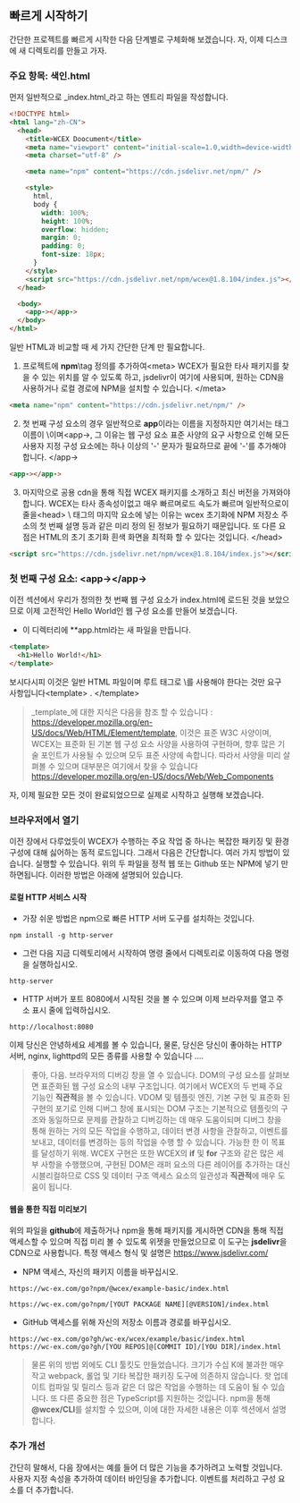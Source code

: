 <!--DESC: {"icon":"sports_score"} -->

## 빠르게 시작하기

간단한 프로젝트를 빠르게 시작한 다음 단계별로 구체화해 보겠습니다. 자, 이제 디스크에 새 디렉토리를 만들고 가자.

### 주요 항목: 색인.html

먼저 일반적으로 _index.html_라고 하는 엔트리 파일을 작성합니다.

```html
<!DOCTYPE html>
<html lang="zh-CN">
  <head>
    <title>WCEX Doocument</title>
    <meta name="viewport" content="initial-scale=1.0,width=device-width" />
    <meta charset="utf-8" />

    <meta name="npm" content="https://cdn.jsdelivr.net/npm/" />

    <style>
      html,
      body {
        width: 100%;
        height: 100%;
        overflow: hidden;
        margin: 0;
        padding: 0;
        font-size: 18px;
      }
    </style>
    <script src="https://cdn.jsdelivr.net/npm/wcex@1.8.104/index.js"></script>
  </head>

  <body>
    <app-></app->
  </body>
</html>
```

일반 HTML과 비교할 때 세 가지 간단한 단계 만 필요합니다.

1. 프로젝트에 **npm**\tag 정의를 추가하여<meta\> WCEX가 필요한 타사 패키지를 찾을 수 있는 위치를 알 수 있도록 하고, jsdelivr이 여기에 사용되며, 원하는 CDN을 사용하거나 로컬 경로에 NPM을 설치할 수 있습니다. </meta\>

```html
<meta name="npm" content="https://cdn.jsdelivr.net/npm/" />
```

2. 첫 번째 구성 요소의 경우 일반적으로 **app**이라는 이름을 지정하지만 여기서는 태그 이름이 \이며<app-\>, 그 이유는 웹 구성 요소 표준 사양의 요구 사항으로 인해 모든 사용자 지정 구성 요소에는 하나 이상의 '-' 문자가 필요하므로 끝에 '-'를 추가해야 합니다. </app-\>

```html
<app-></app->
```

3. 마지막으로 공용 cdn을 통해 직접 WCEX 패키지를 소개하고 최신 버전을 가져와야합니다. WCEX는 타사 종속성이없고 매우 빠르며로드 속도가 빠르며 일반적으로이 줄을<head\> \ 태그의 마지막 요소에 넣는 이유는 wcex 초기화에 NPM 저장소 주소의 첫 번째 설명 등과 같은 미리 정의 된 정보가 필요하기 때문입니다. 또 다른 요점은 HTML의 초기 초기화 흰색 화면을 최적화 할 수 있다는 것입니다. </head\>

```html
<script src="https://cdn.jsdelivr.net/npm/wcex@1.8.104/index.js"></script>
```

### 첫 번째 구성 요소: **\<app-\>**</app-\>

이전 섹션에서 우리가 정의한 첫 번째 웹 구성 요소가 index.html에 로드된 것을 보았으므로 이제 고전적인 Hello World인 웹 구성 요소를 만들어 보겠습니다.

- 이 디렉터리에 **app.html라는 새 파일을 만듭니다.

```html
<template>
  <h1>Hello World!</h1>
</template>
```

보시다시피 이것은 일반 HTML 파일이며 루트 태그로 \를 사용해야 한다는 것만 요구 사항입니다<template\> . </template\>

> _template_에 대한 지식은 다음을 참조 할 수 있습니다 : https://developer.mozilla.org/en-US/docs/Web/HTML/Element/template, 이것은 표준 W3C 사양이며, WCEX는 표준화 된 기본 웹 구성 요소 사양을 사용하여 구현하며, 향후 많은 기술 포인트가 사용될 수 있으며 모두 표준 사양에 속합니다. 따라서 사양을 미리 살펴볼 수 있으며 대부분은 여기에서 찾을 수 있습니다 https://developer.mozilla.org/en-US/docs/Web/Web_Components

자, 이제 필요한 모든 것이 완료되었으므로 실제로 시작하고 실행해 보겠습니다.

### 브라우저에서 열기

이전 장에서 다루었듯이 WCEX가 수행하는 주요 작업 중 하나는 복잡한 패키징 및 환경 구성에 대해 싫어하는 동적 로드입니다. 그래서 다음은 간단합니다. 여러 가지 방법이 있습니다. 실행할 수 있습니다. 위의 두 파일을 정적 웹 또는 Github 또는 NPM에 넣기 만하면됩니다. 이러한 방법은 아래에 설명되어 있습니다.

#### 로컬 HTTP 서비스 시작

- 가장 쉬운 방법은 npm으로 빠른 HTTP 서버 도구를 설치하는 것입니다.

```shell
npm install -g http-server
```

- 그런 다음 지금 디렉토리에서 시작하여 명령 줄에서 디렉토리로 이동하여 다음 명령을 실행하십시오.

```shell
http-server
```

- HTTP 서버가 포트 8080에서 시작된 것을 볼 수 있으며 이제 브라우저를 열고 주소 표시 줄에 입력하십시오.

```
http://localhost:8080
```

이제 당신은 안녕하세요 세계를 볼 수 있습니다, 물론, 당신은 당신이 좋아하는 HTTP 서버, nginx, lighttpd의 모든 종류를 사용할 수 있습니다 ....

> 좋아, 다음. 브라우저의 디버깅 창을 열 수 있습니다. DOM의 구성 요소를 살펴보면 표준화된 웹 구성 요소의 내부 구조입니다. 여기에서 WCEX의 두 번째 주요 기능인 **직관적**을 볼 수 있습니다. VDOM 및 템플릿 엔진, 기본 구현 및 표준화 된 구현의 포기로 인해 디버그 창에 표시되는 DOM 구조는 기본적으로 템플릿의 구조와 동일하므로 문제를 관찰하고 디버깅하는 데 매우 도움이되며 디버그 창을 통해 원하는 거의 모든 작업을 수행하고, 데이터 변경 사항을 관찰하고, 이벤트를 보내고, 데이터를 변경하는 등의 작업을 수행 할 수 있습니다. 가능한 한 이 목표를 달성하기 위해. WCEX 구현은 또한 WCEX의 **if** 및 **for** 구조와 같은 많은 세부 사항을 수행했으며, 구현된 DOM은 래퍼 요소의 다른 레이어를 추가하는 대신 시블리컬하므로 CSS 및 데이터 구조 액세스 요소의 일관성과 **직관적**에 매우 도움이 됩니다.

#### 웹을 통한 직접 미리보기

위의 파일을 **github**에 제출하거나 npm을 통해 패키지를 게시하면 CDN을 통해 직접 액세스할 수 있으며 직접 미리 볼 수 있도록 위젯을 만들었으므로 이 도구는 **jsdelivr**을 CDN으로 사용합니다.
특정 액세스 형식 및 설명은 https://www.jsdelivr.com/

- NPM 액세스, 자신의 패키지 이름을 바꾸십시오.

```
https://wc-ex.com/go?npm/@wcex/example-basic/index.html

https://wc-ex.com/go?npm/[YOUT PACKAGE NAME][@VERSION]/index.html

```

- GitHub 액세스를 위해 자신의 저장소 이름과 경로를 바꾸십시오.

```
https://wc-ex.com/go?gh/wc-ex/wcex/example/basic/index.html
https://wc-ex.com/go?gh/[YOU REPOS]@[COMMIT ID]/[YOU DIR]/index.html
```

> 물론 위의 방법 외에도 CLI 툴킷도 만들었습니다. 크기가 수십 K에 불과한 매우 작고 webpack, 롤업 및 기타 복잡한 패키징 도구에 의존하지 않습니다. 핫 업데이트 컴파일 및 릴리스 등과 같은 더 많은 작업을 수행하는 데 도움이 될 수 있습니다. 또 다른 중요한 점은 TypeScript를 지원하는 것입니다. npm을 통해 **@wcex/CLI**를 설치할 수 있으며, 이에 대한 자세한 내용은 이후 섹션에서 설명합니다.

### 추가 개선

간단히 말해서, 다음 장에서는 예를 들어 더 많은 기능을 추가하려고 노력할 것입니다. 사용자 지정 속성을 추가하여 데이터 바인딩을 추가합니다. 이벤트를 처리하고 구성 요소를 더 추가합니다.
